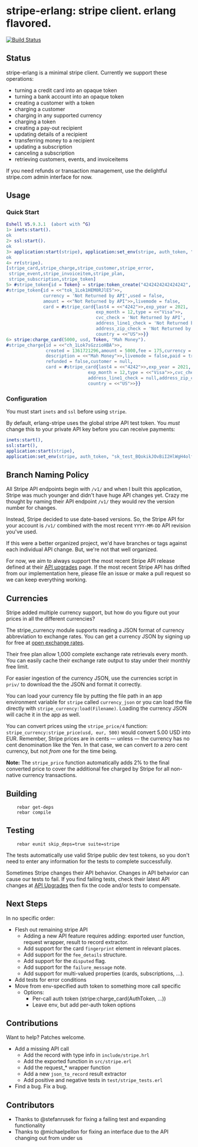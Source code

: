 stripe-erlang: stripe client.  erlang flavored.
===============================================

[![Build Status](https://secure.travis-ci.org/mattsta/stripe-erlang.png)](http://travis-ci.org/mattsta/stripe-erlang)

Status
------
stripe-erlang is a minimal stripe client.  Currently we support these
operations:

  - turning a credit card into an opaque token
  - turning a bank account into an opaque token
  - creating a customer with a token
  - charging a customer
  - charging in any supported currency
  - charging a token
  - creating a pay-out recipient
  - updating details of a recipient
  - transferring money to a recipient
  - updating a subscription
  - canceling a subscription
  - retrieving customers, events, and invoiceitems

If you need refunds or transaction management, use the delightful stripe.com
admin interface for now.

Usage
-----
### Quick Start
```erlang
Eshell V5.9.3.1  (abort with ^G)
1> inets:start().
ok
2> ssl:start().
ok
3> application:start(stripe), application:set_env(stripe, auth_token, "vtUQeOtUnYr7PGCLQ96Ul4zqpDUO4sOE").
ok
4> rr(stripe).
[stripe_card,stripe_charge,stripe_customer,stripe_error,
 stripe_event,stripe_invoiceitem,stripe_plan,
 stripe_subscription,stripe_token]
5> #stripe_token{id = Token} = stripe:token_create("4242424242424242", 12, 2021, 123, [], [], [], [], [], []).
#stripe_token{id = <<"tok_1Lok1HEM0RJlE5">>,
              currency = 'Not Returned by API',used = false,
              amount = <<"Not Returned by API">>,livemode = false,
              card = #stripe_card{last4 = <<"4242">>,exp_year = 2021,
                                  exp_month = 12,type = <<"Visa">>,
                                  cvc_check = 'Not Returned by API',
                                  address_line1_check = 'Not Returned by API',
                                  address_zip_check = 'Not Returned by API',
                                  country = <<"US">>}}
6> stripe:charge_card(5000, usd, Token, "Mah Money").
#stripe_charge{id = <<"ch_1Lok7sGzzioHBA">>,
               created = 1361721296,amount = 5000,fee = 175,currency = usd,
               description = <<"Mah Money">>,livemode = false,paid = true,
               refunded = false,customer = null,
               card = #stripe_card{last4 = <<"4242">>,exp_year = 2021,
                               exp_month = 12,type = <<"Visa">>,cvc_check = pass,
                               address_line1_check = null,address_zip_check = null,
                               country = <<"US">>}}
```

### Configuration
You must start `inets` and `ssl` before using `stripe`.

By default, erlang-stripe uses the global stripe API test token.
You *must* change this to your private API key before you can receive payments:

```erlang
inets:start(),
ssl:start(),
application:start(stripe),
application:set_env(stripe, auth_token, "sk_test_BQokikJOvBiI2HlWgH4olfQ2").
```
Branch Naming Policy
--------------------
All Stripe API endpoints begin with `/v1/` and when I built this application,
Stripe was much younger and didn't have huge API changes yet.  Crazy me thought
by naming their API endpoint `/v1/` they would rev the version number for changes.

Instead, Stripe decided to use date-based
versions.  So, the Stripe API for your account is `/v1/` combined with the most
recent `YYYY-MM-DD` API revision you've used.

If this were a better organized project, we'd have branches or tags against each
individual API change.  But, we're not that well organized.

For now, we aim to always support the most recent Stripe API release defined at
their [API upgrades](https://stripe.com/docs/upgrades) page.  If the most recent
Stripe API has drifted from our implementation here, please file an issue or make
a pull request so we can keep everything working.

Currencies
----------
Stripe added multiple currency support, but how do you figure out your
prices in all the different currencies?

The stripe_currency module supports reading a JSON format of currency
abbreviation to exchange rates.  You can get a currency JSON
by signing up for free at [open exchange rates](https://openexchangerates.org/).

Their free plan allow 1,000 complete exchange rate retrievals every month. You
can easily cache their exchange rate output to stay under their monthly free limit.

For easier ingestion of the currency JSON,
use the currencies script in `priv/` to download the the JSON and
format it correctly.

You can load your currency file by putting the file path in an app environment
variable for `stripe` called `currency_json` or you can load the file directly
with `stripe_currency:load(Filename)`.  Loading the currency JSON will cache
it in the app as well.

You can convert prices using the `stripe_price/4` function:
`stripe_currency:stripe_price(usd, eur, 500)` would convert 5.00 USD into EUR.  Remember,
Stripe prices are in cents — unless — the currency has no cent denomination like
the Yen.  In that case, we can convert *to* a zero cent currency, but not *from* one
for the time being.

**Note:** The `stripe_price` function automatically adds 2% to the final converted
price to cover the additional fee charged by Stripe for all non-native currency
transactions.

Building
--------
        rebar get-deps
        rebar compile

Testing
-------
        rebar eunit skip_deps=true suite=stripe

The tests automatically use valid Stripe public dev test tokens, so you don't
need to enter any information for the tests to complete successfully.

Sometimes Stripe changes their API behavior.  Changes in API behavior can cause
our tests to fail.  If you find failing tests, check their latest API changes at
[API Upgrades](https://stripe.com/docs/upgrades) then fix the code and/or tests
to compensate.

Next Steps
----------
In no specific order:

* Flesh out remaining stripe API
  * Adding a new API feature requires adding: exported user function, request wrapper, result to record extractor.
  * Add support for the card `fingerprint` element in relevant places.
  * Add support for the `fee_details` structure.
  * Add support for the `disputed` flag.
  * Add support for the `failure_message` note.
  * Add support for multi-valued properties (cards, subscriptions, ...).
* Add tests for error conditions
* Move from env-specified auth token to something more call specific
  * Options:
    * Per-call auth token (stripe:charge_card(AuthToken, ...))
    * Leave env, but add per-auth token options

Contributions
-------------
Want to help?  Patches welcome.

* Add a missing API call
  * Add the record with type info in `include/stripe.hrl`
  * Add the exported function in `src/stripe.erl`
  * Add the request_* wrapper function
  * Add a new `json_to_record` result extractor
  * Add positive and negative tests in `test/stripe_tests.erl`
* Find a bug.  Fix a bug.

Contributors
------------
* Thanks to @stefanrusek for fixing a failing test and expanding functionality
* Thanks to @michaelpellon for fixing an interface due to the API changing out from under us
